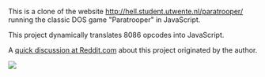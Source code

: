 This is a clone of the website http://hell.student.utwente.nl/paratrooper/
running the classic DOS game "Paratrooper" in JavaScript.

This project dynamically translates 8086 opcodes into JavaScript.

A [quick discussion at Reddit.com][reddit.com] about this project originated by the author.

[reddit.com]: http://www.reddit.com/r/programming/comments/jp7gf/i_created_a_javascript_pc_emulator_capable_of/

![](https://raw.github.com/begoon/paratrooper-js/master/screenshot.png)

